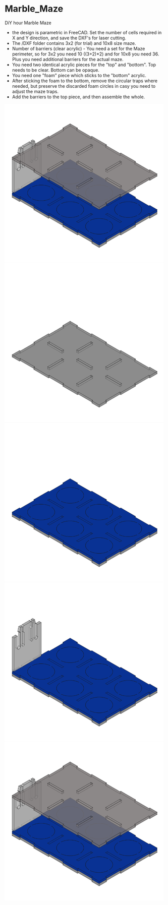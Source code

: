 # Marble_Maze
DiY hour Marble Maze

- the design is parametric in FreeCAD. Set the number of cells required in X and Y direction, and save the DXF's for laser cutting.
- The /DXF folder contains 3x2 (for trial) and 10x8 size maze.
- Number of barriers (clear acrylic) - You need a set for the Maze perimeter, so for 3x2 you need 10 ((3+2)*2) and for 10x8 you need 36. Plus you need additional barriers for the actual maze.
- You need two identical acrylic pieces for the "top" and "bottom". Top needs to be clear. Bottom can be opaque.
- You need one "foam" piece which sticks to the "bottom" acrylic.
- After sticking the foam to the bottom, remove the circular traps where needed, but preserve the discarded foam circles in casy you need to adjust the maze traps.
- Add the barriers to the top piece, and then assemble the whole.

![Marble_Maze_01](/renders/marble_maze_01.png)
![Marble_Maze_02](/renders/marble_maze_02.png)
![Marble_Maze_03](/renders/marble_maze_03.png)
![Marble_Maze_04](/renders/marble_maze_04.png)
![Marble_Maze_05](/renders/marble_maze_05.png)
